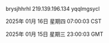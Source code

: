 brysjhhrhl 219.139.196.134 yqqlmgsycl

2025年 01月 16日 星期四 07:00:03 CST

2025年 01月 15日 星期三 23:00:03 GMT
